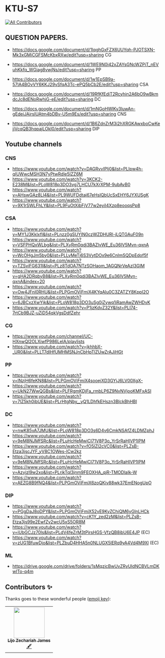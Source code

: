 # KTU-S7 
<!-- ALL-CONTRIBUTORS-BADGE:START - Do not remove or modify this section -->
[![All Contributors](https://img.shields.io/badge/all_contributors-1-orange.svg?style=flat-square)](#contributors-)
<!-- ALL-CONTRIBUTORS-BADGE:END -->

## QUESTION PAPERS.

- https://docs.google.com/document/d/1IqghGxFZX6UUYqh-PJOTSXN-Mk3xGMiCGFSMcKbxRXw/edit?usp=sharing CG

- https://docs.google.com/document/d/1WE9N0i42xZAYsGNcWZPiT_nEVuhKkfq_WGiag8vwjNs/edit?usp=sharing PP

- https://docs.google.com/document/d/1w1EpSB9a-57lA4BOvVY6KKJ29vSfqA3Tc-ePQ5bCb2E/edit?usp=sharing  CSA

-  https://docs.google.com/document/d/19RfKfEdiT2Rcyhin2A6bO9wBkmdcJc8dENoRwhjG-eE/edit?usp=sharing DC

- https://docs.google.com/document/d/1mNGoHWlKy3luwAn-gEdeiJAirsIUAtm4bDBv-U5m9Es/edit?usp=sharing CNS

- https://docs.google.com/document/d/1B6ZdnZrM3i2hXRGKAwxboCwKejjVcqQB3hqpajLOkI0/edit?usp=sharing DIP

## Youtube channels

### CNS

- https://www.youtube.com/watch?v=DAGRvvIPlj0&list=PLIpw4h-qIUWwcMSH3N7yPtwRdle5IZZ6M
- https://www.youtube.com/watch?v=3KCK2-E238M&list=PLoW818p3DO3vg7LHCU7kXrXPM-9ubAvB0
- https://www.youtube.com/watch?v=AHswGAz8Ll4&list=PL9WUFDdtaj67eHsIQbUcSxEHY6JYXUSgK
- https://www.youtube.com/watch?v=9X1rSWLFhLY&list=PL9FuOtXibFjV77w2eyil4Xzp8eooqsPp8

### CSA

- https://www.youtube.com/watch?v=MY1J3KklxfI&list=PLnzz0gSUYIN0czWZDHURl-jLQTGAuF09n
- https://www.youtube.com/watch?v=VSFPHQxWLbg&list=PLXyRm0qdj3BAZlvWE_Eu36IV5Mvn-qxnA
- https://www.youtube.com/watch?v=WcOHgJm5by0&list=PLLvMeTj6S3VytDOx9e6CnlmSQDpEdof5f
- https://www.youtube.com/watch?v=TZSviFG631I&list=PLz8TdOA7NTzSOHaom_1AGQNrVeAzI3GIM
- https://www.youtube.com/watch?v=gHA2DRqbyB8&list=PLXyRm0qdj3BAZlvWE_Eu36IV5Mvn-qxnA&index=20
- https://www.youtube.com/watch?v=Ow4JFnI0RHU&list=PLPGmOViFmiX4KYqAIu0C3ZATZY8KppI2O
- https://www.youtube.com/watch?v=6JBCxzXwYjk&list=PLoW818p3DO3uSg0jZywq1jRamAwZWHDvK
- https://www.youtube.com/watch?v=P1jzKdvZ32Y&list=PLI74-7rtCb9BJZ-uZiD54qkVgsDdfZehr

### CG

- https://www.youtube.com/channel/UC-HXnwQl2OLXiwfP986LeIA/playlists
- https://www.youtube.com/watch?v=jkhhbX-_UR0&list=PLLT7dIHfUMHMSNJnCbHpTlZUwZrAJiHGt

### PP

- https://www.youtube.com/watch?v=lNzjH6feKN8&list=PLPGmOViFmiX4sooejXD3GYjJ6LV00XgX-
- https://www.youtube.com/watch?v=UkN27WwQGBs&list=PLFRgmKDjFa_rmbLP6Z9NvNVjooKMFxASI
- https://www.youtube.com/watch?v=7lZ5kh0ibUE&list=PLrHtgNby__yQ1LDhfkEHszn3BlckBhHBI

### DC

- https://www.youtube.com/watch?v=nwK85vA7JMU&list=PLoW818p3DO3s6D4v6CmkNSAfZ4LDMZphJ
- https://www.youtube.com/watch?v=9eM8NJMfSRc&list=PLuHcHeMwiCI71V8P3o_YrSrRaHIVP1IPM
- https://www.youtube.com/watch?v=fO5lZI2cVC0&list=PLZsB-Etza3jscJYF_yV8C1OWes-ICw2kz
- https://www.youtube.com/watch?v=9eM8NJMfSRc&list=PLuHcHeMwiCI71V8P3o_YrSrRaHIVP1IPM
- https://www.youtube.com/watch?v=Azyizl9w2xo&list=PLrjkTql3jnm9FEOXHA_qjR-TMODlaIk-W
- https://www.youtube.com/watch?v=AEZG8B9fNQ4&list=PLPGmOViFmiX6zoQKiv88wk37EmENogUpO


### DIP

- https://www.youtube.com/watch?v=PGgDaJ8oDPY&list=PLPGmOViFmiX52vE9KvZChiQM6yGlnLHCk
- https://www.youtube.com/watch?v=cK1Y_zed2zM&list=PLZsB-Etza3js99e2EwfZv2wcU5xS5OR8M
- https://www.youtube.com/watch?v=iUbGCJz70ls&list=PLdV4feZrM3tPirsHGS-VfzQB8ibU6E4JP (EC)
- https://www.youtube.com/watch?v=zUG1BfuwDjo&list=PLZbuD4HHA5n0NLUGX5lERq9yA4Vd4M9Xl (EC)

### ML
-  https://drive.google.com/drive/folders/1sMqzicBwUvZRyUIdNCBVLmDKwITo-q4m

## Contributors ✨

Thanks goes to these wonderful people ([emoji key](https://allcontributors.org/docs/en/emoji-key)):

<!-- ALL-CONTRIBUTORS-LIST:START - Do not remove or modify this section -->
<!-- prettier-ignore-start -->
<!-- markdownlint-disable -->
<table>
  <tr>
    <td align="center"><a href="https://www.linkedin.com/in/lijo-zechariah-james-12091999/"><img src="https://avatars.githubusercontent.com/u/58859001?v=4?s=100" width="100px;" alt=""/><br /><sub><b>Lijo Zechariah James</b></sub></a><br /><a href="#content-lijozech-12" title="Content">🖋</a></td>
  </tr>
</table>

<!-- markdownlint-restore -->
<!-- prettier-ignore-end -->

<!-- ALL-CONTRIBUTORS-LIST:END -->
